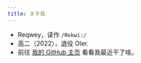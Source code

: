 ```yaml
---
title: 关于我
---
```


* Reqwey，读作 `/Rekwi:/`
* 高二（2022），退役 OIer.
* 前往 [我的 GitHub 主页](https://github.com/Reqwey) 看看我最近干了啥。
